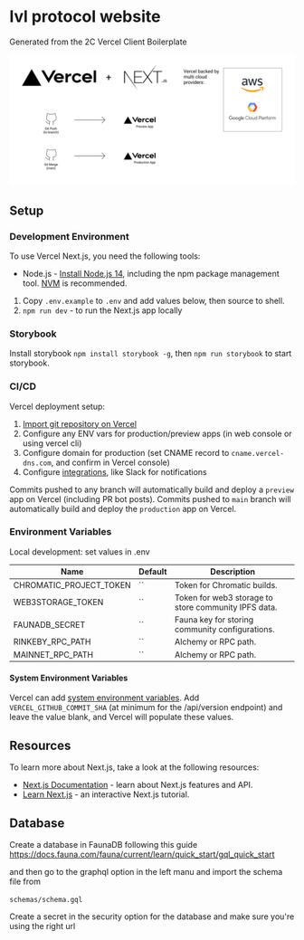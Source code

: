 # lvl protocol website

Generated from the 2C Vercel Client Boilerplate

![Architecture Diagram](/docs/architecture.png)

## Setup

### Development Environment

To use Vercel Next.js, you need the following tools:

- Node.js - [Install Node.js 14](https://nodejs.org/en/), including the npm package management tool. [NVM](https://github.com/nvm-sh/nvm) is recommended.

1. Copy `.env.example` to `.env` and add values below, then source to shell.
2. `npm run dev` - to run the Next.js app locally

### Storybook

Install storybook `npm install storybook -g`, then `npm run storybook` to start storybook.

### CI/CD

Vercel deployment setup:

1. [Import git repository on Vercel](https://vercel.com/import/git)
2. Configure any ENV vars for production/preview apps (in web console or using vercel cli)
3. Configure domain for production (set CNAME record to `cname.vercel-dns.com`, and confirm in Vercel console)
4. Configure [integrations](https://vercel.com/integrations), like Slack for notifications

Commits pushed to any branch will automatically build and deploy a `preview` app on Vercel (including PR bot posts).
Commits pushed to `main` branch will automatically build and deploy the `production` app on Vercel.

### Environment Variables

Local development: set values in .env

| Name                    | Default | Description                                          |
| ----------------------- | ------- | ---------------------------------------------------- |
| CHROMATIC_PROJECT_TOKEN | ``      | Token for Chromatic builds.                          |
| WEB3STORAGE_TOKEN       | ``      | Token for web3 storage to store community IPFS data. |
| FAUNADB_SECRET          | ``      | Fauna key for storing community configurations.      |
| RINKEBY_RPC_PATH        | ``      | Alchemy or RPC path.                                 |
| MAINNET_RPC_PATH        | ``      | Alchemy or RPC path.                                 |

#### System Environment Variables

Vercel can add [system environment variables](https://vercel.com/docs/build-step#system-environment-variables). Add `VERCEL_GITHUB_COMMIT_SHA` (at minimum for the /api/version endpoint) and leave the value blank, and Vercel will populate these values.

## Resources

To learn more about Next.js, take a look at the following resources:

- [Next.js Documentation](https://nextjs.org/docs) - learn about Next.js features and API.
- [Learn Next.js](https://nextjs.org/learn) - an interactive Next.js tutorial.

## Database

Create a database in FaunaDB following this guide
https://docs.fauna.com/fauna/current/learn/quick_start/gql_quick_start

and then go to the graphql option in the left manu and import the schema file from

`schemas/schema.gql`

Create a secret in the security option for the database and make sure you're using the right url
